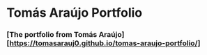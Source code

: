 # Tomás Araújo Portfolio
### [The portfolio from Tomás Araújo] [https://tomasarauj0.github.io/tomas-araujo-portfolio/]